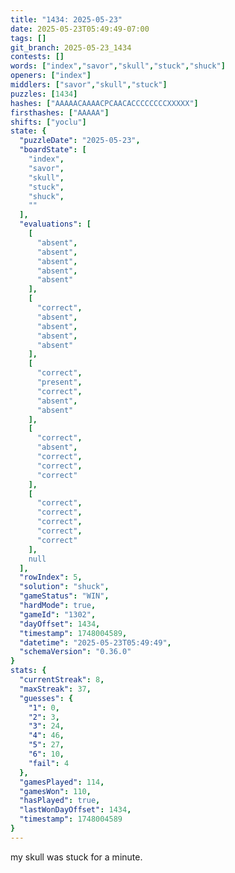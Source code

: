 ```yaml
---
title: "1434: 2025-05-23"
date: 2025-05-23T05:49:49-07:00
tags: []
git_branch: 2025-05-23_1434
contests: []
words: ["index","savor","skull","stuck","shuck"]
openers: ["index"]
middlers: ["savor","skull","stuck"]
puzzles: [1434]
hashes: ["AAAAACAAAACPCAACACCCCCCCCXXXXX"]
firsthashes: ["AAAAA"]
shifts: ["yoclu"]
state: {
  "puzzleDate": "2025-05-23",
  "boardState": [
    "index",
    "savor",
    "skull",
    "stuck",
    "shuck",
    ""
  ],
  "evaluations": [
    [
      "absent",
      "absent",
      "absent",
      "absent",
      "absent"
    ],
    [
      "correct",
      "absent",
      "absent",
      "absent",
      "absent"
    ],
    [
      "correct",
      "present",
      "correct",
      "absent",
      "absent"
    ],
    [
      "correct",
      "absent",
      "correct",
      "correct",
      "correct"
    ],
    [
      "correct",
      "correct",
      "correct",
      "correct",
      "correct"
    ],
    null
  ],
  "rowIndex": 5,
  "solution": "shuck",
  "gameStatus": "WIN",
  "hardMode": true,
  "gameId": "1302",
  "dayOffset": 1434,
  "timestamp": 1748004589,
  "datetime": "2025-05-23T05:49:49",
  "schemaVersion": "0.36.0"
}
stats: {
  "currentStreak": 8,
  "maxStreak": 37,
  "guesses": {
    "1": 0,
    "2": 3,
    "3": 24,
    "4": 46,
    "5": 27,
    "6": 10,
    "fail": 4
  },
  "gamesPlayed": 114,
  "gamesWon": 110,
  "hasPlayed": true,
  "lastWonDayOffset": 1434,
  "timestamp": 1748004589
}
---
```

my skull was stuck for a minute.
<!-- more -->
